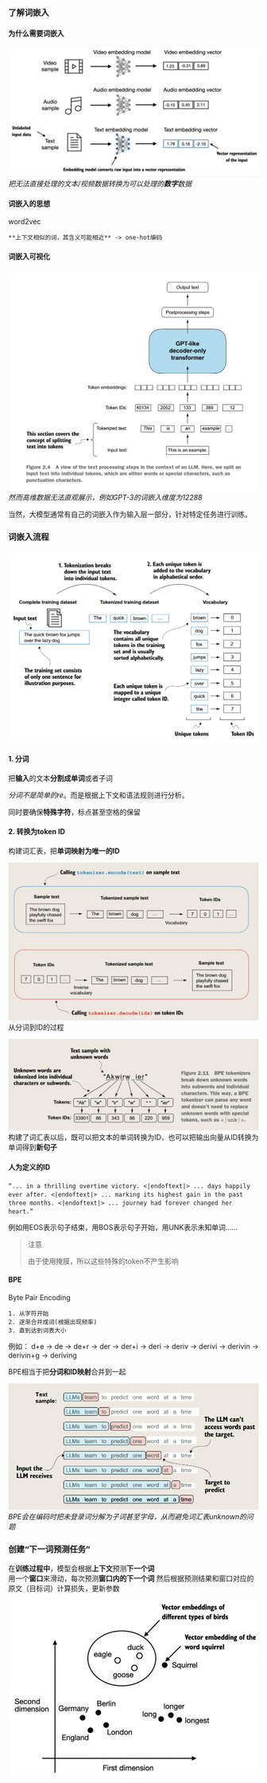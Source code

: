 ### 了解词嵌入
#### 为什么需要词嵌入
![alt text](images/build-a-llm/image_rename8.png)
*把无法直接处理的文本/视频数据转换为可以处理的**数字**数据*

#### 词嵌入的思想
word2vec

    **上下文相似的词，其含义可能相近** -> one-hot编码

#### 词嵌入可视化
![alt text](image_rename1.png)
*然而高维数据无法直观展示，例如GPT-3的词嵌入维度为12288*

当然，大模型通常有自己的词嵌入作为输入层一部分，针对特定任务进行训练。

### 词嵌入流程
![alt text](image_rename2.png)

#### 1. 分词
把**输入**的文本**分割成单词**或者子词

*分词不是简单的re*。而是根据上下文和语法规则进行分析。

同时要确保**特殊字符**，标点甚至空格的保留

#### 2. 转换为token ID

构建词汇表，把**单词映射为唯一的ID**

![alt text](image_rename3.png)
从分词到ID的过程

![alt text](image_rename4.png)
构建了词汇表以后，既可以把文本的单词转换为ID，也可以把输出向量从ID转换为单词得到**新句子**

####  人为定义的ID
`“... in a thrilling overtime victory. <|endoftext|> ... days happily ever after. <|endoftext|> ... marking its highest gain in the past three months. <|endoftext|> ... journey had forever changed her heart.”`

例如用EOS表示句子结束，用BOS表示句子开始，用UNK表示未知单词……

> 注意
>
> 由于使用掩膜，所以这些特殊的token不产生影响

#### BPE
Byte Pair Encoding

    1. 从字符开始
    2. 逐渐合并成词(根据出现频率)
    3. 直到达到词表大小

例如：
d+e -> de -> de+r -> der -> der+i -> deri -> deriv -> derivi -> derivin -> derivin+g -> deriving

BPE相当于把**分词和ID映射**合并到一起

![alt text](image_rename5.png)
*BPE会在编码时把未登录词分解为子词甚至字母，从而避免词汇表unknown的问题*

### 创建“下一词预测任务”

在**训练过程中**，模型会根据**上下文**预测**下一个词**  
用一个**窗口**来滑动，每次预测**窗口内的下一个词**
然后根据预测结果和窗口对应的原文（目标词）计算损失，更新参数

![alt text](image_rename6.png)
